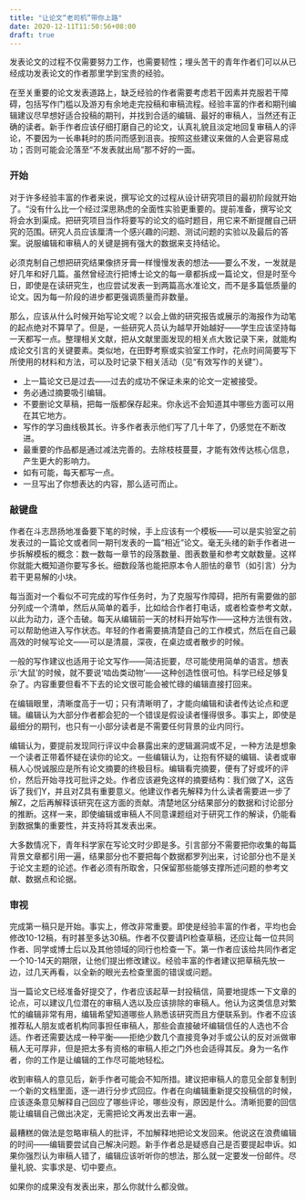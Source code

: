 ```yaml
---
title: "让论文“老司机”带你上路"
date: 2020-12-11T11:50:56+08:00
draft: true
---
```

发表论文的过程不仅需要努力工作，也需要韧性；埋头苦干的青年作者们可以从已经成功发表论文的作者那里学到宝贵的经验。

在至关重要的论文发表道路上，缺乏经验的作者需要考虑若干因素并克服若干障碍，包括写作门槛以及游刃有余地走完投稿和审稿流程。经验丰富的作者和期刊编辑建议尽早想好适合投稿的期刊，并找到合适的编辑、最好的审稿人，当然还有正确的读者。新手作者应该仔细打磨自己的论文，认真礼貌且淡定地回复审稿人的评论，不要因为一长串耗时的质问而感到沮丧。按照这些建议来做的人会更容易成功；否则可能会沦落至“不发表就出局”那不好的一面。

### 开始
对于许多经验丰富的作者来说，撰写论文的过程从设计研究项目的最初阶段就开始了。“没有什么比一个经过深思熟虑的全面性实验更重要的。提前准备，撰写论文将会水到渠成。把研究项目当作将要写的论文的临时题目，用它来不断提醒自己研究的范围。研究人员应该厘清一个感兴趣的问题、测试问题的实验以及最后的答案。说服编辑和审稿人的关键是拥有强大的数据来支持结论。

必须克制自己想把研究结果像挤牙膏一样慢慢发表的想法——要么不发，一发就是好几年和好几篇。虽然曾经流行把博士论文的每一章都拆成一篇论文，但是时至今日，即使是在读研究生，也应尝试发表一到两篇高水准论文，而不是多篇低质量的论文。因为每一阶段的进步都更强调质量而非数量。

那么，应该从什么时候开始写论文呢？以会上做的研究报告或展示的海报作为动笔的起点绝对不算早了。但是，一些研究人员认为越早开始越好——学生应该坚持每一天都写一点。整理相关文献，把从文献里面发现的相关点大致记录下来，就能构成论文引言的关键要素。类似地，在田野考察或实验室工作时，花点时间简要写下所使用的材料和方法，可以及时记录下相关活动（见“有效写作的关键”）。

- 上一篇论文已是过去——过去的成功不保证未来的论文一定被接受。
- 务必通过摘要吸引编辑。
- 不要删论文草稿，把每一版都保存起来。你永远不会知道其中哪些方面可以用在其它地方。
- 写作的学习曲线极其长。许多作者表示他们写了几十年了，仍感觉在不断改进。
- 最重要的作品都是通过减法完善的。去除枝枝蔓蔓，才能有效传达核心信息，产生更大的影响力。
- 如有可能，每天都写一点。
- 一旦写出了你想表达的内容，那么适可而止。

### 敲键盘
作者在斗志昂扬地准备要下笔的时候，手上应该有一个模板——可以是实验室之前发表过的一篇论文或者同一期刊发表的一篇“相近”论文。毫无头绪的新手作者进一步拆解模板的概念：数一数每一章节的段落数量、图表数量和参考文献数量。这样你就能大概知道你要写多长。细数段落也能把原本令人胆怯的章节（如引言）分为若干更易解的小块。

每当面对一个看似不可完成的写作任务时，为了克服写作障碍，把所有需要做的部分列成一个清单，然后从简单的着手，比如给合作者打电话，或者检查参考文献，以此为动力，逐个击破。每天从编辑前一天的材料开始写作——这种方法很有效，可以帮助他进入写作状态。年轻的作者需要搞清楚自己的工作模式，然后在自己最高效的时候写论文——可以是清晨，深夜，在桌边或者散步的时候。

一般的写作建议也适用于论文写作——简洁扼要，尽可能使用简单的语言。想表示‘大鼠’的时候，就不要说‘啮齿类动物’——这种创造性很可怕。科学已经足够复杂了。内容重要但看不下去的论文很可能会被忙碌的编辑直接打回来。

在编辑眼里，清晰度高于一切；只有清晰明了，才能向编辑和读者传达论点和逻辑。编辑认为大部分作者都会犯的一个错误是假设读者懂得很多。事实上，即使是最细分的期刊，也只有一小部分读者是不需要任何背景的业内同行。

编辑认为，要提前发现同行评议中会暴露出来的逻辑漏洞或不足，一种方法是想象一个读者正带着怀疑在读你的论文。一些编辑认为，让抱有怀疑的编辑、读者或审稿人心悦诚服应是所有论文摘要的终极目标。编辑看完摘要，便有了好或坏的评价，然后开始寻找可批评之处。作者应该避免这样的摘要结构：我们做了X，这告诉了我们Y，并且对Z具有重要意义。他建议作者先解释为什么读者需要进一步了解Z，之后再解释该研究在这方面的贡献。清楚地区分结果部分的数据和讨论部分的推断。这样一来，即使编辑或审稿人不同意课题组对于研究工作的解读，仍能看到数据集的重要性，并支持将其发表出来。

大多数情况下，青年科学家在写论文时少即是多。引言部分不需要把你收集的每篇背景文章都引用一遍，结果部分也不要把每个数据都罗列出来，讨论部分也不是关于论文主题的论述。作者必须有所取舍，只保留那些能够支撑所述问题的参考文献、数据点和论据。

### 审视
完成第一稿只是开始。事实上，修改非常重要。即使是经验丰富的作者，平均也会修改10-12稿，有时甚至多达30稿。作者不仅要请PI检查草稿，还应让每一位共同作者、同学或博士后以及其他领域的同行也检查一下。第一作者应该给共同作者定一个10-14天的期限，让他们提出修改建议。经验丰富的作者建议把草稿先放一边，过几天再看，以全新的眼光去检查里面的错误或问题。

当一篇论文已经准备好提交了，作者应该起草一封投稿信，简要地提炼一下文章的论点，可以建议几位潜在的审稿人选以及应该排除的审稿人。他认为这类信息对繁忙的编辑非常有用，编辑希望知道哪些人熟悉该研究而且方便联系到。作者不应该推荐私人朋友或者机构同事担任审稿人，那些会直接破坏编辑信任的人选也不合适。作者还需要达成一种平衡——拒绝少数几个直接竞争对手或公认的反对派做审稿人无可厚非，但是把太多有资格的审稿人拒之门外也会适得其反。身为一名作者，你的工作是让编辑的工作尽可能地轻松。

收到审稿人的意见后，新手作者可能会不知所措。建议把审稿人的意见全部复制到一个新的文档里面，逐一进行分步式回应。作者在向编辑重新提交投稿信的时候，应该逐条意见解释自己回应了哪些评论，哪些没有，原因是什么。清晰扼要的回信能让编辑自己做出决定，无需把论文再发出去审一遍。

最糟糕的做法是忽略审稿人的批评，不加解释地把论文发回来。他说这在浪费编辑的时间——编辑要尝试自己解决问题。新手作者总是疑惑自己是否要提起申诉。如果你强烈认为审稿人错了，编辑应该听听你的想法，那么就一定要发一份邮件。尽量礼貌、实事求是、切中要点。

如果你的成果没有发表出来，那么你就什么都没做。
